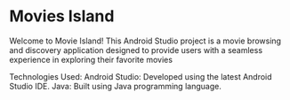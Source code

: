 # Movies Island

Welcome to Movie Island! This Android Studio project is a movie browsing and discovery application designed to provide users with a seamless experience in exploring their favorite movies

Technologies Used:
    Android Studio: Developed using the latest Android Studio IDE.
    Java: Built using Java programming language.
